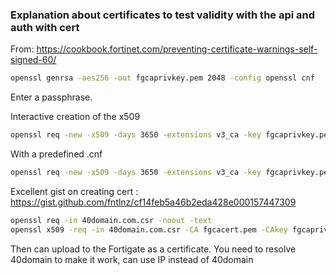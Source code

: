 ### Explanation about certificates to test validity with the api and auth with cert

From: https://cookbook.fortinet.com/preventing-certificate-warnings-self-signed-60/
```bash
openssl genrsa -aes256 -out fgcaprivkey.pem 2048 -config openssl cnf

```
Enter a passphrase.


Interactive creation of the x509
```bash
openssl req -new -x509 -days 3650 -extensions v3_ca -key fgcaprivkey.pem -out fgcacert.pem -config openssl.cnf

```

With a predefined .cnf
```bash
openssl req -new -x509 -days 3650 -extensions v3_ca -key fgcaprivkey.pem -out fgcacert.pem

```

Excellent gist on creating cert : https://gist.github.com/fntlnz/cf14feb5a46b2eda428e000157447309

```bash
openssl req -in 40domain.com.csr -noout -text
openssl x509 -req -in 40domain.com.csr -CA fgcacert.pem -CAkey fgcaprivkey.pem -CAcreateserial -out 40domain.com.crt -days 500 -sha256
```

Then can upload to the Fortigate as a certificate.
You need to resolve 40domain to make it work, can use IP instead of 40domain